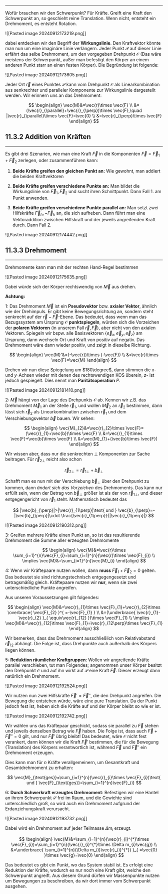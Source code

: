 ***

Wofür brauchen wir den Schwerpunkt? Für Kräfte. Greift eine Kraft den Schwerpunkt an, so geschieht reine Translation. Wenn nicht, entsteht ein Drehmoment, es entsteht Rotation.

![[Pasted image 20240912173219.png]]

dabei entdecken wir den Begriff der **Wirkungslinie**. Den Kraftvektor könnte man nun um eine imaginäre Linie verlängern. Jeder Punkt $\mathcal{P}$ auf dieser Linie erfährt das selbe Drehmoment, um den vorgegeben Drehpunkt $\mathcal{O}$ (Das wäre meistens der Schwerpunkt, außer man befestigt den Körper an einem anderen Punkt starr an einen festen Körper). Die Begründung ist folgende:

![[Pasted image 20240912173605.png]]

Jeder Ort $\vec{r}$ eines Punktes $\mathcal{P}$ kann vom Drehpunkt $\mathcal{O}$ als Linearkombination aus senkrechter und paralleler Komponente zur Wirkungslinie dargestellt werden. Wir erinnern uns an das Drehmoment:

$$
\begin{align}
\vec{M}&=\vec{r}\times \vec{F} \\
&=(\vec{r}_{\parallel}+\vec{r}_{\perp})\times \vec{F},\quad |\vec{r}_{\parallel}\times \vec{F}=\vec{0} \\
&=\vec{r}_{\perp}\times \vec{F}
\end{align}
$$


## 11.3.2 Addition von Kräften
***

Es gibt drei Szenarien, wie man eine Kraft $\vec{F}$ in die Komponenten $\vec{F}=\vec{F}_{1}+\vec{F}_{2}$ zerlegen, oder zusammenführen kann:

1. **Beide Kräfte greifen den gleichen Punkt an:** Wie gewohnt, man addiert die beiden Kraftvektoren

2. **Beide Kräfte greifen verschiedene Punkte an:** Man bildet die Wirkungslinie von $\vec{F}_{1},\vec{F}_{2}$ und sucht ihren Schnittpunkt. Dann Fall 1. am Punkt anwenden.

3. **Beide Kräfte greifen verschiedene Punkte parallel an:** Man setzt zwei Hilfskräfte $\vec{F}_{h},-\vec{F}_{h}$ an, die sich aufheben. Dann führt man eine Vektoraddition zwischen Hilfskraft und der jeweils angreifenden Kraft durch. Dann Fall 2.

![[Pasted image 20240912174442.png]]


## 11.3.3 Drehmoment
***

Drehmomente kann man mit der rechten Hand-Regel bestimmen

![[Pasted image 20240912175635.png]]

Dabei würde sich der Körper rechtswendig von $\vec{M}$ aus drehen.

**Achtung:**

1: Das Drehmoment $\vec{M}$ ist ein **Pseudovektor** bzw. **axialer Vektor**, ähnlich wie der Drehimpuls. Er gibt keine Bewegungsrichtung an, sondern steht senkrecht auf der $\vec{r}-\vec{F}$-Ebene. Das bedeutet, dass wenn man das Bezugssystem am Ursprung $\mathcal{O}$ **punktspiegeln**, würden sich die Vorzeichen der **polaren Vektoren** (in unserem Fall $\vec{r},\vec{F}$), aber nicht von den axialen Vektoren. Spiegeln wir bspw. alle Basisvektoren $\{ \vec{e}_{x},\vec{e}_{y},\vec{e}_{z} \}$ am Ursprung, dann wechseln Ort und Kraft von positiv auf negativ. Das Drehmoment wäre dann wieder positiv, und zeigt in dieselbe Richtung.

$$
\begin{align}
\vec{M}'&=(-\vec{r})\times (-\vec{F}) \\
&=\vec{r}\times \vec{F}=\vec{M}
\end{align}
$$

Drehen wir nun diese Spiegelung um $180\degree$, dann stimmen die $x$- und $y$-Achsen wieder mit denen des rechtswendigen KOS überein, $z$- ist jedoch gespiegelt. Dies nennt man **Paritätsoperation** $P$.

![[Pasted image 20240912181410.png]]


2: $\vec{M}$ hängt von der Lage des Drehpunkts $\mathcal{O}$ ab. Kennen wir z.B. das Drehmoment $\vec{M}_{1}$ an der Stelle $\vec{r}_{1}$, und wollen $\vec{M}_{2}$ an $\vec{r}_{2}$ bestimmen, dann lässt sich $\vec{r}_{2}$ als Linearkombination zwischen $\vec{r}_{1}$ und dem Verschiebungsvektor $\vec{b}$ bauen. Wir sehen:

$$
\begin{align}
\vec{M}_{2}&=\vec{r}_{2}\times \vec{F}=(\vec{r}_{1}+\vec{b})\times \vec{F} \\
&=\vec{r}_{1}\times \vec{F}+\vec{b}\times \vec{F} \\
&=\vec{M}_{1}+(\vec{b}\times \vec{F})
\end{align}
$$

Wir wissen aber, dass nur die senkrechten $\perp$ Komponenten zur Sache beitragen. Für $\vec{r}_{2\perp}$ reicht also schon

$$
\vec{r}_{2\perp}=\vec{r}_{1\perp}+\vec{b}_{\perp}
$$

Schafft man es nun mit der Verschiebung $\vec{b}_{\perp}$ über den Drehpunkt zu kommen, dann *ändert sich das Vorzeichen* des Drehmoments. Das kann nur erfüllt sein, wenn der Betrag von $\vec{b}_{\perp}$ größer ist als der von $\vec{r}_{1\perp}$, und dieser entgegengericht von $\vec{r}_{1}$ steht. Mathematisch bedeutet das

$$
|\vec{b}_{\perp}|>|\vec{r}_{1\perp}|\text{ und } \vec{b}_{\perp}=-|\vec{b}_{\perp}|\cdot  \frac{\vec{r}_{1\perp}}{|\vec{r}_{1\perp}|}
$$

![[Pasted image 20240912190312.png]]

3: Greifen mehrere Kräfte einen Punkt an, so ist das resultierende Drehmoment die Summe aller erzeugten Drehmomente

$$
\begin{align}
\vec{M}&=\vec{r}\times \sum_{i=1}^{n}\vec{F}_{i}=\sum_{i=1}^{n}(\vec{r}\times \vec{F}_{i}) \\
\implies \vec{M}&=\sum_{i=1}^{n}\vec{M}_{i}
\end{align}
$$

4: Wenn wir Kräftepaare nutzen wollen, dann **muss** $\vec{F}_{1}+\vec{F}_{2}=0$ gelten. Das bedeutet sie sind richtungstechnisch entgegengesetzt und betragsmäßig gleich. Kräftepaare nutzen wir **nur**, wenn sie zwei unterschiedliche Punkte angreifen.

Aus unseren Voraussetzungen gilt folgendes:

$$
\begin{align}
\vec{M}&=\vec{r}_{1}\times \vec{F}_{1}+\vec{r}_{2}\times \overbrace{ \vec{F}_{2} }^{ =-\vec{F}_{1} } \\
&=(\underbrace{ \vec{r}_{1}-\vec{r}_{2} }_{ \equiv\vec{r}_{12} })\times \vec{F}_{1} \\
\implies \vec{M}&=\vec{r}_{12}\times \vec{F}_{1}=\vec{r}_{12\perp}\times \vec{F}_{1}
\end{align}
$$

Wir bemerken, dass das Drehmoment ausschließlich vom Relativabstand $\vec{r}_{12}$ abhängt. Die Folge ist, dass Drehpunkte auch außerhalb des Körpers liegen können.

5: **Reduktion räumlicher Kraftgruppen**:
Wollen wir angreifende Kräfte parallel verschieben, tut man Folgendes; angenommen unser Körper besitzt den Drehpunkt $\mathcal{O}$ und auf ihn wirkt auf $\mathcal{P}$ eine Kraft $\vec{F}$. Dieser erzeugt dann natürlich ein Drehmoment.

![[Pasted image 20240912192524.png]]

Wir nutzen nun zwei Hilfskräfte $\vec{F}'=\vec{F}''$, die den Drehpunkt angreifen. Die Bewegung die entstehen würde, wäre eine pure Translation. Da der Punkt jedoch fest ist, heben sich die Kräfte auf und der Körper bleibt so wie er ist. 

![[Pasted image 20240912192742.png]]

Wir wählen uns das Kräftepaar geschickt, sodass sie parallel zu $\vec{F}$ stehen und jeweils denselben Betrag wie $\vec{F}$ haben. Die Folge ist, dass auch $\vec{F}+\vec{F}''=0$ gilt, und nur $\vec{F}'$ übrig bleibt! Das bedeutet, wäre $\mathcal{O}$ nicht fest verankert, dann können wir die Kraft $\vec{F}'$ bestimmen, die für die Bewegung (Translation) des Körpers verantwortlich ist, während $\vec{F}$ und $\vec{F}''$ ein Drehmoment erzeugen.

Dies kann man für $n$ Kräfte verallgemeinern, um Gesamtkraft und Gesamtdrehmoment zu erhalten:

$$
\vec{M}_{\text{ges}}=\sum_{i=1}^{n}(\vec{r}_{i}\times \vec{F}_{i})\text{ und } \vec{F}_{\text{ges}}=\sum_{i=1}^{n}\vec{F}_{i}
$$


6: **Durch Schwerkraft erzeugtes Drehmoment**:
Befestigen wir eine Hantel an ihrem Schwerpunkt $\mathcal{S}$ frei im Raum, und die Gewichte sind unterschiedlich groß, so wird auch ein Drehmoment aufgrund der Erdanziehungskraft verursacht.

![[Pasted image 20240912193732.png]]

Dabei wird ein Drehmoment auf jeder Teilmasse $\Delta m_{i}$ erzeugt.

$$
\begin{align}
\vec{M}&=\sum_{i=1}^{n}(\vec{r}_{i}^{*}\times \vec{F}_{i})=\sum_{i=1}^{n}(\vec{r}_{i}^{*}\times \Delta m_{i}\vec{g}) \\
&=\underbrace{ \sum_{i=1}^{n}(\Delta m_{i}\vec{r}_{i}^{*}) }_{ =\vec{0} }\times \vec{g}=\vec{0}
\end{align}
$$

Das bedeutet es gibt ein Punkt, wo das System stabil ist. Es erfolgt eine Reduktion der Kräfte, wodurch es nur noch eine Kraft gibt, welche den Schwerpunkt angreift. Aus diesem Grund dürfen wir Massenpunkte nutzen um Bewegungen zu beschreiben, da wir dort immer vom Schwerpunkt ausgehen.